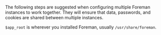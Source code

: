
The following steps are suggested when configuring multiple Foreman instances to work together. They will ensure that data, passwords, and cookies are shared between multiple instances.

`$app_root` is wherever you installed Foreman, usually `/usr/share/foreman`.
